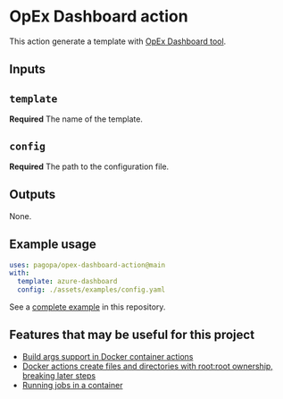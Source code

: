 # OpEx Dashboard action

This action generate a template with [OpEx Dashboard tool](https://github.com/pagopa/opex-dashboard).

## Inputs

## `template`

**Required** The name of the template.

## `config`

**Required** The path to the configuration file.

## Outputs

None.

## Example usage

```yaml
uses: pagopa/opex-dashboard-action@main
with:
  template: azure-dashboard
  config: ./assets/examples/config.yaml
```

See a [complete example](.github/workflows/reflect.yml) in this repository.

## Features that may be useful for this project

- [Build args support in Docker container actions](https://github.com/orgs/community/discussions/25241)
- [Docker actions create files and directories with root:root ownership, breaking later steps](https://github.com/actions/runner/issues/1282)
- [Running jobs in a container](https://docs.github.com/en/actions/using-jobs/running-jobs-in-a-container)
